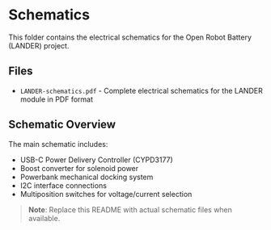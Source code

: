 # Schematics

This folder contains the electrical schematics for the Open Robot Battery (LANDER) project.

## Files

- `LANDER-schematics.pdf` - Complete electrical schematics for the LANDER module in PDF format

## Schematic Overview

The main schematic includes:
- USB-C Power Delivery Controller (CYPD3177)
- Boost converter for solenoid power
- Powerbank mechanical docking system
- I2C interface connections
- Multiposition switches for voltage/current selection

> **Note**: Replace this README with actual schematic files when available.
